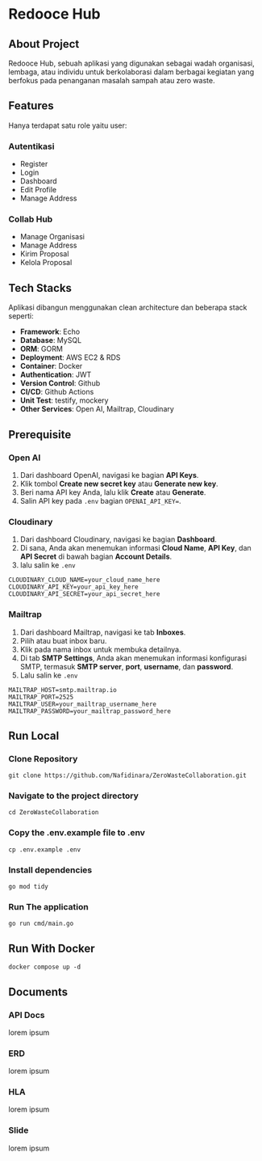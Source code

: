 # Redooce Hub

## About Project
Redooce Hub, sebuah aplikasi yang digunakan sebagai wadah organisasi, lembaga, atau individu untuk berkolaborasi dalam berbagai kegiatan yang berfokus pada penanganan masalah sampah atau zero waste.

## Features
Hanya terdapat satu role yaitu user:

### Autentikasi
- Register
- Login
- Dashboard
- Edit Profile
- Manage Address

### Collab Hub
- Manage Organisasi
- Manage Address
- Kirim Proposal
- Kelola Proposal

## Tech Stacks
Aplikasi dibangun menggunakan clean architecture dan beberapa stack seperti:
- **Framework**: Echo
- **Database**: MySQL
- **ORM**: GORM
- **Deployment**: AWS EC2 & RDS
- **Container**: Docker
- **Authentication**: JWT
- **Version Control**: Github
- **CI/CD**: Github Actions
- **Unit Test**: testify, mockery
- **Other Services**: Open AI, Mailtrap, Cloudinary

## Prerequisite
### Open AI
1. Dari dashboard OpenAI, navigasi ke bagian **API Keys**.
2. Klik tombol **Create new secret key** atau **Generate new key**.
3. Beri nama API key Anda, lalu klik **Create** atau **Generate**.
4. Salin API key pada `.env` bagian `OPENAI_API_KEY=`.

### Cloudinary
1. Dari dashboard Cloudinary, navigasi ke bagian **Dashboard**.
2. Di sana, Anda akan menemukan informasi **Cloud Name**, **API Key**, dan **API Secret** di bawah bagian **Account Details**.
3. lalu salin ke `.env`
```
CLOUDINARY_CLOUD_NAME=your_cloud_name_here
CLOUDINARY_API_KEY=your_api_key_here
CLOUDINARY_API_SECRET=your_api_secret_here
```

### Mailtrap
1. Dari dashboard Mailtrap, navigasi ke tab **Inboxes**.
2. Pilih atau buat inbox baru.
3. Klik pada nama inbox untuk membuka detailnya.
4. Di tab **SMTP Settings**, Anda akan menemukan informasi konfigurasi SMTP, termasuk **SMTP server**, **port**, **username**, dan **password**.
5. Lalu salin ke `.env`
```
MAILTRAP_HOST=smtp.mailtrap.io
MAILTRAP_PORT=2525
MAILTRAP_USER=your_mailtrap_username_here
MAILTRAP_PASSWORD=your_mailtrap_password_here
```

## Run Local

### Clone Repository
```
git clone https://github.com/Nafidinara/ZeroWasteCollaboration.git
```
### Navigate to the project directory
```
cd ZeroWasteCollaboration
```

### Copy the .env.example file to .env
```
cp .env.example .env
```

### Install dependencies
```
go mod tidy
```

### Run The application
```
go run cmd/main.go
```

## Run With Docker
```
docker compose up -d
```

## Documents
### API Docs
lorem ipsum
### ERD
lorem ipsum
### HLA
lorem ipsum
### Slide
lorem ipsum

